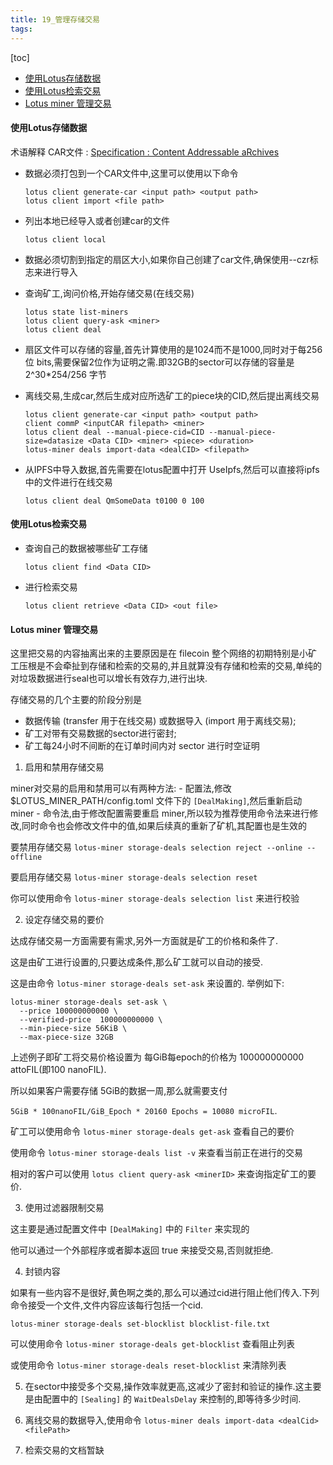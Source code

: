 ```yaml
---
title: 19_管理存储交易
tags: 
---
```


[toc]

* [使用Lotus存储数据](#%E4%BD%BF%E7%94%A8lotus%E5%AD%98%E5%82%A8%E6%95%B0%E6%8D%AE)
* [使用Lotus检索交易](#%E4%BD%BF%E7%94%A8lotus%E6%A3%80%E7%B4%A2%E4%BA%A4%E6%98%93)
* [Lotus miner 管理交易](#lotus-miner-%E7%AE%A1%E7%90%86%E4%BA%A4%E6%98%93)

#### 使用Lotus存储数据

术语解释 CAR文件 : [Specification : Content Addressable aRchives](https://github.com/ipld/specs/blob/master/block-layer/content-addressable-archives.md)

- 数据必须打包到一个CAR文件中,这里可以使用以下命令
	
	`lotus client generate-car <input path> <output path>` </br>
	`lotus client import <file path>`
	
- 列出本地已经导入或者创建car的文件
	
	`lotus client local`
	
- 数据必须切割到指定的扇区大小,如果你自己创建了car文件,确保使用--czr标志来进行导入	
- 查询矿工,询问价格,开始存储交易(在线交易)
	
	`lotus state list-miners` </br>
	`lotus client query-ask <miner>` </br>
	`lotus client deal` 
	
- 扇区文件可以存储的容量,首先计算使用的是1024而不是1000,同时对于每256位 bits,需要保留2位作为证明之需.即32GB的sector可以存储的容量是 2^30\*254\/256 字节
- 离线交易,生成car,然后生成对应所选矿工的piece块的CID,然后提出离线交易
	
	`lotus client generate-car <input path>	<output path>` </br>
	`client commP <inputCAR filepath> <miner>` </br>
	`lotus client deal --manual-piece-cid=CID --manual-piece-size=datasize <Data CID> <miner> <piece> <duration>` </br>
	`lotus-miner deals import-data <dealCID> <filepath>`
	
- 从IPFS中导入数据,首先需要在lotus配置中打开 UseIpfs,然后可以直接将ipfs中的文件进行在线交易
	
	`lotus client deal QmSomeData t0100 0 100`
	
#### 使用Lotus检索交易

- 查询自己的数据被哪些矿工存储
	
	`lotus client find <Data CID>`
	
- 进行检索交易
	
	`lotus client retrieve <Data CID> <out file>`
	

#### Lotus miner 管理交易

这里把交易的内容抽离出来的主要原因是在 filecoin 整个网络的初期特别是小矿工压根是不会牵扯到存储和检索的交易的,并且就算没有存储和检索的交易,单纯的对垃圾数据进行seal也可以增长有效存力,进行出块.

存储交易的几个主要的阶段分别是 
- 数据传输 (transfer 用于在线交易) 或数据导入 (import 用于离线交易); 
- 矿工对带有交易数据的sector进行密封; 
- 矿工每24小时不间断的在订单时间内对 sector 进行时空证明

1. 启用和禁用存储交易

miner对交易的启用和禁用可以有两种方法:
	- 配置法,修改 $LOTUS_MINER_PATH/config.toml 文件下的 `[DealMaking]`,然后重新启动 miner
	- 命令法,由于修改配置需要重启 miner,所以较为推荐使用命令法来进行修改,同时命令也会修改文件中的值,如果后续真的重新了矿机,其配置也是生效的

要禁用存储交易 `lotus-miner storage-deals selection reject --online --offline`

要启用存储交易 `lotus-miner storage-deals selection reset`

你可以使用命令 `lotus-miner storage-deals selection list` 来进行校验

2. 设定存储交易的要价

达成存储交易一方面需要有需求,另外一方面就是矿工的价格和条件了.

这是由矿工进行设置的,只要达成条件,那么矿工就可以自动的接受.

这是由命令 `lotus-miner storage-deals set-ask` 来设置的. 举例如下:

``` shell
lotus-miner storage-deals set-ask \
  --price 100000000000 \
  --verified-price  100000000000 \
  --min-piece-size 56KiB \
  --max-piece-size 32GB
```

上述例子即矿工将交易价格设置为 每GiB每epoch的价格为 100000000000 attoFIL(即100 nanoFIL).

所以如果客户需要存储 5GiB的数据一周,那么就需要支付 

`5GiB * 100nanoFIL/GiB_Epoch * 20160 Epochs = 10080 microFIL`.

矿工可以使用命令 `lotus-miner storage-deals get-ask` 查看自己的要价

使用命令 `lotus-miner storage-deals list -v` 来查看当前正在进行的交易 

相对的客户可以使用 `lotus client query-ask <minerID>` 来查询指定矿工的要价.

3. 使用过滤器限制交易

这主要是通过配置文件中 `[DealMaking]` 中的 `Filter` 来实现的

他可以通过一个外部程序或者脚本返回 true 来接受交易,否则就拒绝.

4. 封锁内容

如果有一些内容不是很好,黄色啊之类的,那么可以通过cid进行阻止他们传入.下列命令接受一个文件,文件内容应该每行包括一个cid.

`lotus-miner storage-deals set-blocklist blocklist-file.txt`

可以使用命令 `lotus-miner storage-deals get-blocklist` 查看阻止列表 

或使用命令 `lotus-miner storage-deals reset-blocklist` 来清除列表

5. 在sector中接受多个交易,操作效率就更高,这减少了密封和验证的操作.这主要是由配置中的 `[Sealing]` 的 `WaitDealsDelay` 来控制的,即等待多少时间.

6. 离线交易的数据导入,使用命令 `lotus-miner deals import-data <dealCid> <filePath>`

7. 检索交易的文档暂缺